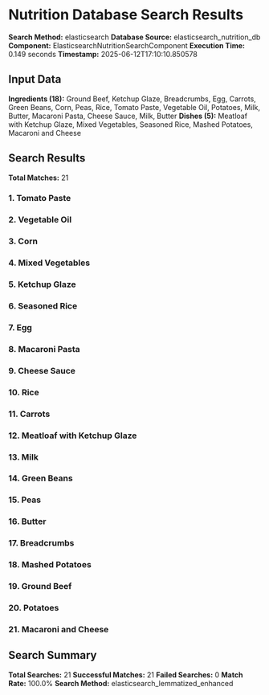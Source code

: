 # Nutrition Database Search Results

**Search Method:** elasticsearch
**Database Source:** elasticsearch_nutrition_db
**Component:** ElasticsearchNutritionSearchComponent
**Execution Time:** 0.149 seconds
**Timestamp:** 2025-06-12T17:10:10.850578

## Input Data
**Ingredients (18):** Ground Beef, Ketchup Glaze, Breadcrumbs, Egg, Carrots, Green Beans, Corn, Peas, Rice, Tomato Paste, Vegetable Oil, Potatoes, Milk, Butter, Macaroni Pasta, Cheese Sauce, Milk, Butter
**Dishes (5):** Meatloaf with Ketchup Glaze, Mixed Vegetables, Seasoned Rice, Mashed Potatoes, Macaroni and Cheese

## Search Results
**Total Matches:** 21

### 1. Tomato Paste

### 2. Vegetable Oil

### 3. Corn

### 4. Mixed Vegetables

### 5. Ketchup Glaze

### 6. Seasoned Rice

### 7. Egg

### 8. Macaroni Pasta

### 9. Cheese Sauce

### 10. Rice

### 11. Carrots

### 12. Meatloaf with Ketchup Glaze

### 13. Milk

### 14. Green Beans

### 15. Peas

### 16. Butter

### 17. Breadcrumbs

### 18. Mashed Potatoes

### 19. Ground Beef

### 20. Potatoes

### 21. Macaroni and Cheese

## Search Summary
**Total Searches:** 21
**Successful Matches:** 21
**Failed Searches:** 0
**Match Rate:** 100.0%
**Search Method:** elasticsearch_lemmatized_enhanced
